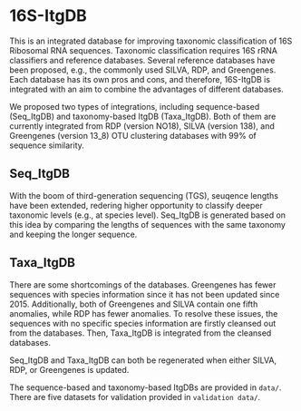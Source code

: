 # 16S-ItgDB
This is an integrated database for improving taxonomic classification of 16S Ribosomal RNA sequences. Taxonomic classification requires 16S rRNA classifiers and reference databases. Several reference databases have been proposed, e.g., the commonly used SILVA, RDP, and Greengenes. Each database has its own pros and cons, and therefore, 16S-ItgDB is integrated with an aim to combine the advantages of different databases.

We proposed two types of integrations, including sequence-based (Seq_ItgDB) and taxonomy-based ItgDB (Taxa_ItgDB). Both of them are currently integrated from RDP (version NO18), SILVA (version 138), and Greengenes (version 13_8) OTU clustering databases with 99% of sequence similarity. 

## Seq_ItgDB
With the boom of third-generation sequencing (TGS), seuqence lengths have been extended, redering higher opportunity to classify deeper taxonomic levels (e.g., at species level). Seq_ItgDB is generated based on this idea by comparing the lengths of sequences with the same taxonomy and keeping the longer sequence.

## Taxa_ItgDB
There are some shortcomings of the databases. Greengenes has fewer sequences with species information since it has not been updated since 2015. Additionally, both of Greengenes and SILVA contain one fifth anomalies, while RDP has fewer anomalies. To resolve these issues, the sequences with no specific species information are firstly cleansed out from the databases. Then, Taxa_ItgDB is integrated from the cleansed databases.

Seq_ItgDB and Taxa_ItgDB can both be regenerated when either SILVA, RDP, or Greengenes is updated.

The sequence-based and taxonomy-based ItgDBs are provided in ```data/```.
There are five datasets for validation provided in ```validation data/```.

